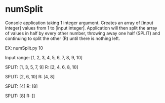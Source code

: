 # numSplit

Console application taking 1 integer argument.  Creates an array of [input integer] values from 1 to [input integer].
Application will then split the array of values in half by every other number, throwing away one half (SPLIT) and continuing to split the other (R) until there is nothing left.

EX: numSplit.py 10

Input range: [1, 2, 3, 4, 5, 6, 7, 8, 9, 10]

SPLIT: [1, 3, 5, 7, 9]
R: [2, 4, 6, 8, 10]

SPLIT: [2, 6, 10]
R: [4, 8]

SPLIT: [4]
R: [8]

SPLIT: [8]
R: []
